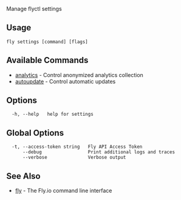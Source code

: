 Manage flyctl settings

## Usage
~~~
fly settings [command] [flags]
~~~

## Available Commands
* [analytics](/docs/flyctl/fly-settings-analytics/)	 - Control anonymized analytics collection
* [autoupdate](/docs/flyctl/fly-settings-autoupdate/)	 - Control automatic updates

## Options

~~~
  -h, --help   help for settings
~~~

## Global Options

~~~
  -t, --access-token string   Fly API Access Token
      --debug                 Print additional logs and traces
      --verbose               Verbose output
~~~

## See Also

* [fly](/docs/flyctl/fly/)	 - The Fly.io command line interface

